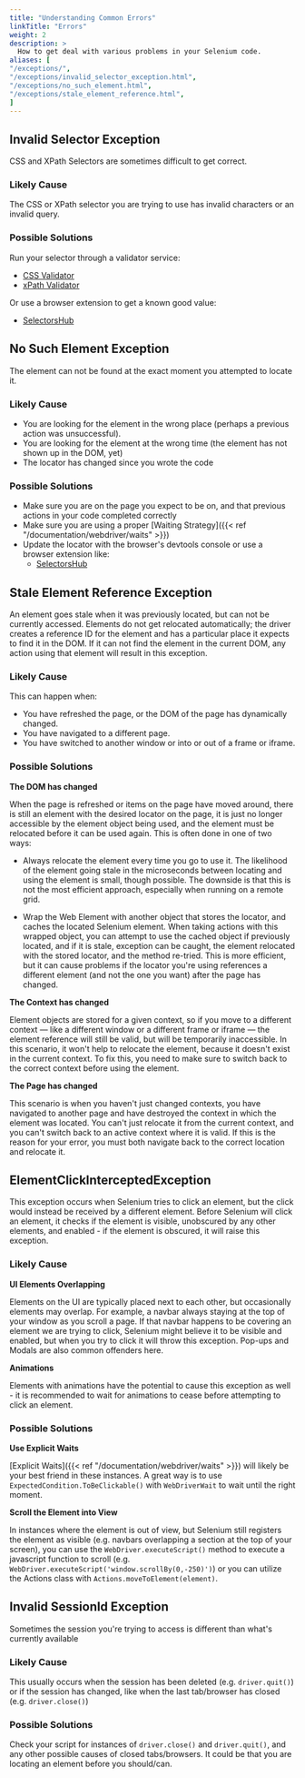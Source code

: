 ```yaml
---
title: "Understanding Common Errors"
linkTitle: "Errors"
weight: 2
description: >
  How to get deal with various problems in your Selenium code.
aliases: [
"/exceptions/",
"/exceptions/invalid_selector_exception.html",
"/exceptions/no_such_element.html",
"/exceptions/stale_element_reference.html",
]
---
```


## Invalid Selector Exception

CSS and XPath Selectors are sometimes difficult to get correct.

### Likely Cause

The CSS or XPath selector you are trying to use has invalid characters or an invalid query.

### Possible Solutions

Run your selector through a validator service:
* [CSS Validator](http://csslint.net/)
* [xPath Validator](http://www.freeformatter.com/xpath-tester.html)

Or use a browser extension to get a known good value:
* [SelectorsHub](https://selectorshub.com/selectorshub/)

## No Such Element Exception

The element can not be found at the exact moment you attempted to locate it.

### Likely Cause

* You are looking for the element in the wrong place (perhaps a previous action was unsuccessful).
* You are looking for the element at the wrong time (the element has not shown up in the DOM, yet)
* The locator has changed since you wrote the code

### Possible Solutions

* Make sure you are on the page you expect to be on, and that previous actions in your code completed correctly
* Make sure you are using a proper [Waiting Strategy]({{< ref "/documentation/webdriver/waits" >}})
* Update the locator with the browser's devtools console or use a browser extension like:
  * [SelectorsHub](https://selectorshub.com/selectorshub/)

## Stale Element Reference Exception 

An element goes stale when it was previously located, but can not be currently accessed.
Elements do not get relocated automatically; the driver creates a reference ID for the element and
has a particular place it expects to find it in the DOM. If it can not find the element
in the current DOM, any action using that element will result in this exception.

### Likely Cause

This can happen when:

* You have refreshed the page, or the DOM of the page has dynamically changed.
* You have navigated to a different page.
* You have switched to another window or into or out of a frame or iframe.

### Possible Solutions

**The DOM has changed**

When the page is refreshed or items on the page have moved around, there is still
an element with the desired locator on the page, it is just no longer accessible
by the element object being used, and the element must be relocated before it can be used again.
This is often done in one of two ways:

* Always relocate the element every time you go to use it. The likelihood of
the element going stale in the microseconds between locating and using the element
is small, though possible. The downside is that this is not the most efficient approach,
especially when running on a remote grid.

* Wrap the Web Element with another object that stores the locator, and caches the
located Selenium element. When taking actions with this wrapped object, you can
attempt to use the cached object if previously located, and if it is stale, exception
can be caught, the element relocated with the stored locator, and the method re-tried.
This is more efficient, but it can cause problems if the locator you're using
references a different element (and not the one you want) after the page has changed.

**The Context has changed**

Element objects are stored for a given context, so if you move to a different context —
like a different window or a different frame or iframe — the element reference will
still be valid, but will be temporarily inaccessible. In this scenario, it won't
help to relocate the element, because it doesn't exist in the current context.
To fix this, you need to make sure to switch back to the correct context before using the element. 

**The Page has changed**

This scenario is when you haven't just changed contexts, you have navigated to another page
and have destroyed the context in which the element was located. 
You can't just relocate it from the current context,
and you can't switch back to an active context where it is valid. If this is the reason
for your error, you must both navigate back to the correct location and relocate it.

## ElementClickInterceptedException

This exception occurs when Selenium tries to click an element, but the click would instead be received 
by a different element. Before Selenium will click an element, it checks if the element is visible, 
unobscured by any other elements, and enabled - if the element is obscured, it will raise this exception.

### Likely Cause

**UI Elements Overlapping** 

Elements on the UI are typically placed next to each other, but occasionally elements may overlap. For example, 
a navbar always staying at the top of your window as you scroll a page. If that navbar happens to be covering 
an element we are trying to click, Selenium might believe it to be visible and enabled, but when you try to click 
it will throw this exception. Pop-ups and Modals are also common offenders here.

**Animations** 

Elements with animations have the potential to cause this exception as well - it is recommended to wait for 
animations to cease before attempting to click an element.

### Possible Solutions

**Use Explicit Waits** 

[Explicit Waits]({{< ref "/documentation/webdriver/waits" >}}) will likely be your best friend in these instances. 
A great way is to use `ExpectedCondition.ToBeClickable()` with `WebDriverWait` to wait until the right moment.

**Scroll the Element into View** 

In instances where the element is out of view, but Selenium still registers the element as visible 
(e.g. navbars overlapping a section at the top of your screen), you can use the `WebDriver.executeScript()` 
method to execute a javascript function to scroll (e.g. `WebDriver.executeScript('window.scrollBy(0,-250)')`) 
or you can utilize the Actions class with `Actions.moveToElement(element)`.

## Invalid SessionId Exception

Sometimes the session you're trying to access is different than what's currently available

### Likely Cause

This usually occurs when the session has been deleted (e.g. `driver.quit()`) or if the session has changed, like when the last tab/browser has closed (e.g. `driver.close()`)

### Possible Solutions

Check your script for instances of `driver.close()` and `driver.quit()`, and any other possible causes of closed tabs/browsers. It could be that you are locating an element before you should/can.
